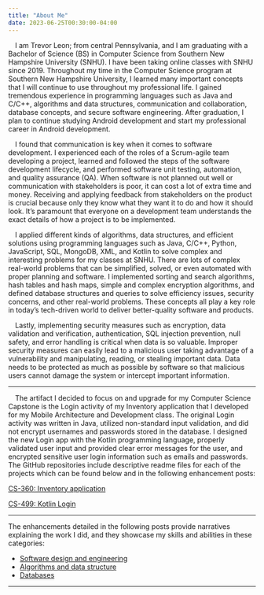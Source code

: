 ```yaml
---
title: "About Me"
date: 2023-06-25T00:30:00-04:00
---
```


&emsp;I am Trevor Leon; from central Pennsylvania, and I am graduating with a Bachelor of Science (BS) in Computer Science from Southern New Hampshire University (SNHU). I have been taking online classes with SNHU since 2019. Throughout my time in the Computer Science program at Southern New Hampshire University, I learned many important concepts that I will continue to use throughout my professional life. I gained tremendous experience in programming languages such as Java and C/C++, algorithms and data structures, communication and collaboration, database concepts, and secure software engineering. After graduation, I plan to continue studying Android development and start my professional career in Android development.

&emsp;I found that communication is key when it comes to software development. I experienced each of the roles of a Scrum-agile team developing a project, learned and followed the steps of the software development lifecycle, and performed software unit testing, automation, and quality assurance (QA). When software is not planned out well or communication with stakeholders is poor, it can cost a lot of extra time and money. Receiving and applying feedback from stakeholders on the product is crucial because only they know what they want it to do and how it should look. It’s paramount that everyone on a development team understands the exact details of how a project is to be implemented.

&emsp;I applied different kinds of algorithms, data structures, and efficient solutions using programming languages such as Java, C/C++, Python, JavaScript, SQL, MongoDB, XML, and Kotlin to solve complex and interesting problems for my classes at SNHU. There are lots of complex real-world problems that can be simplified, solved, or even automated with proper planning and software. I implemented sorting and search algorithms, hash tables and hash maps, simple and complex encryption algorithms, and defined database structures and queries to solve efficiency issues, security concerns, and other real-world problems. These concepts all play a key role in today’s tech-driven world to deliver better-quality software and products.

&emsp;Lastly, implementing security measures such as encryption, data validation and verification, authentication, SQL injection prevention, null safety, and error handling is critical when data is so valuable. Improper security measures can easily lead to a malicious user taking advantage of a vulnerability and manipulating, reading, or stealing important data. Data needs to be protected as much as possible by software so that malicious users cannot damage the system or intercept important information.

---

&emsp;The artifact I decided to focus on and upgrade for my Computer Science Capstone is the Login activity of my Inventory application that I developed for my Mobile Architecture and Development class. The original Login activity was written in Java, utilized non-standard input validation, and did not encrypt usernames and passwords stored in the database. I designed the new Login app with the Kotlin programming language, properly validated user input and provided clear error messages for the user, and encrypted sensitive user login information such as emails and passwords. The GitHub repositories include descriptive readme files for each of the projects which can be found below and in the following enhancement posts:


[CS-360: Inventory application](https://github.com/trevor-leon/CS-360_Mobile_Arch_and_Programming)

[CS-499: Kotlin Login](https://github.com/trevor-leon/CS-499-Kotlin-Login)

---

The enhancements detailed in the following posts provide narratives explaining the work I did, and they showcase my skills and abilities in these categories:

- [Software design and engineering](https://trevor-leon.github.io/enhancement-one/) 
- [Algorithms and data structure](https://trevor-leon.github.io/enhancement-two/)
- [Databases](https://trevor-leon.github.io/enhancement-three/)

---
